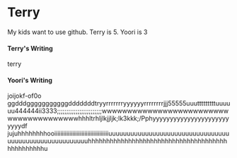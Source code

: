 # Terry
My kids want to use github. 
Terry is 5.
Yoori is 3


#### Terry's Writing

terry


#### Yoori's Writing
   joijokf-of0o
ggdddgggggggggggdddddddtryyrrrrrrryyyyyyrrrrrrrrjjj55555uuutttttttttuuuuuu444444ii3333;;;;;;;;;;;;;;;;;;;;;;;;wwwwwwwwwwwwwwwwwwwwwwwwwwwwwwwwwwwwwwwhhhltrhljlkjjljk;lk3kkk;/Pphyyyyyyyyyyyyyyyyyyyyyyyyyydf                                                                                                                                                           jujuhhhhhhhhooiiiiiiiiiiiiiiiiiiiiiiiiiiiiiiiiiiiiuuuuuuuuuuuuuuuuuuuuuuuuuuuuuuuuuuuuuuuuuuuuuuuuuuuuuuuhhhhhhhhhhhhhhhhhhhhhhhhhhhhhhhhhhhhhhhhhhhhhhhhu                                                                                                                                                                                                                                                                                                                                                                                                                                                                                                                                                                                                                                                                   




